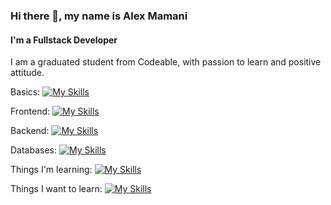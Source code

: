 ### Hi there 👋, my name is Alex Mamani
#### I'm a Fullstack Developer
I am a graduated student from Codeable, with passion to learn and
positive attitude.



Basics:
[![My Skills](https://skillicons.dev/icons?i=html,css,ts,ruby,js,py)](https://skillicons.dev)


Frontend: 
[![My Skills](https://skillicons.dev/icons?i=ts,vite,vue,react,materialui,tailwind)](https://skillicons.dev)

Backend: 
[![My Skills](https://skillicons.dev/icons?i=express,nodejs,rails)](https://skillicons.dev)

Databases: 
[![My Skills](https://skillicons.dev/icons?i=firebase,mongodb,mysql,postgres)](https://skillicons.dev)


Things I'm learning: 
[![My Skills](https://skillicons.dev/icons?i=vue,aws,firebase)](https://skillicons.dev)

Things I want to learn: 
[![My Skills](https://skillicons.dev/icons?i=angular,django,graphql,dart,flutter)](https://skillicons.dev)





<!--
**AlexMamani85/AlexMamani85** is a ✨ _special_ ✨ repository because its `README.md` (this file) appears on your GitHub profile.

Here are some ideas to get you started:

- 🔭 I’m currently working on ...
- 🌱 I’m currently learning ...
- 👯 I’m looking to collaborate on ...
- 🤔 I’m looking for help with ...
- 💬 Ask me about ...
- 📫 How to reach me: ...
- 😄 Pronouns: ...
- ⚡ Fun fact: ...
-->
